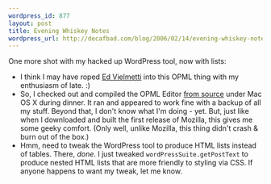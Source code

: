 ```yaml
--- 
wordpress_id: 877
layout: post
title: Evening Whiskey Notes
wordpress_url: http://decafbad.com/blog/2006/02/14/evening-whiskey-notes
---
```

 <p>One more shot with my hacked up WordPress tool, now with lists:</p>
     <ul>
     <li>
     <span>I think I may have roped <a href="http://blogs.opml.org/vacuum/">Ed Vielmetti</a> into this OPML thing with my enthusiasm of late.  :)</span>
     </li>
     <li>
     <span>So, I checked out and compiled the OPML Editor <a href="http://frontierkernel.sourceforge.net/">from source</a> under Mac OS X during dinner.  It ran and appeared to work fine with a backup of all my stuff.  Beyond that, I don't know what I'm doing - yet.  But, just like when I downloaded and built the first release of Mozilla, this gives me some geeky comfort.  (Only well, unlike Mozilla, this thing didn't crash & burn out of the box.)</span>
     </li>
     <li>
     <span>Hmm, need to tweak the WordPress tool to produce HTML lists instead of tables.  There, <i>done</i>.  I just tweaked <code>wordPressSuite.getPostText</code> to produce nested HTML lists that are more friendly to styling via CSS.  If anyone happens to want my tweak, let me know.</span>
     </li>
     </ul>
